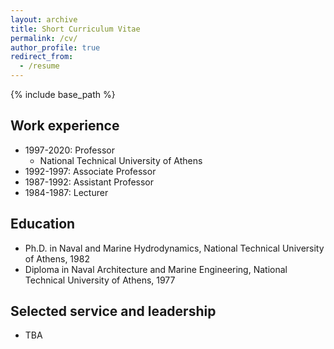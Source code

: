 ```yaml
---
layout: archive
title: Short Curriculum Vitae
permalink: /cv/
author_profile: true
redirect_from:
  - /resume
---
```



{% include base_path %}

## Work experience
* 1997-2020: Professor
  * National Technical University of Athens
* 1992-1997: Associate Professor
* 1987-1992: Assistant Professor
* 1984-1987: Lecturer

## Education
* Ph.D. in Naval and Marine Hydrodynamics, National Technical University of Athens, 1982
* Diploma in Naval Architecture and Marine Engineering, National Technical University of Athens, 1977

## Selected service and leadership
* TBA
